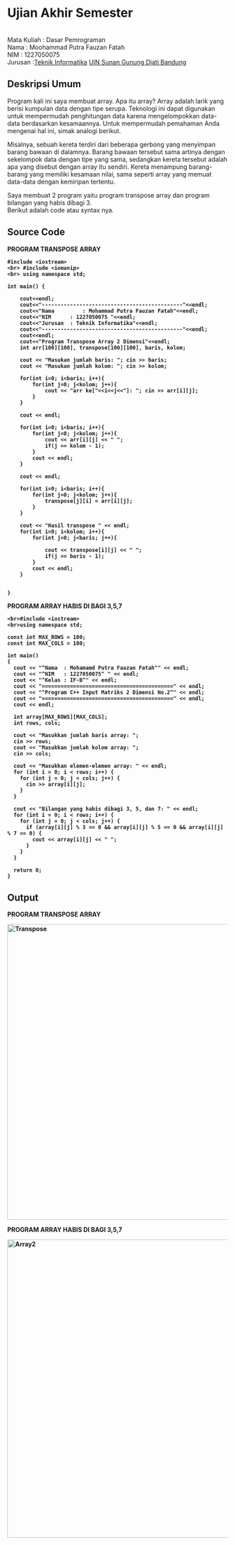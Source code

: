 # Ujian Akhir Semester 
<br>Mata Kuliah     : Dasar Pemrograman
<br> Nama           : Moohammad Putra Fauzan Fatah
<br>NIM		          :	1227050075
<br>Jurusan		      :[Teknik Informatika](http://if.uinsgd.ac.id/) [UIN Sunan Gunung Djati Bandung](https://uinsgd.ac.id/) 

## Deskripsi Umum
   Program kali ini saya membuat array. Apa itu array? Array adalah larik yang berisi kumpulan data dengan tipe serupa. Teknologi ini dapat digunakan untuk mempermudah penghitungan data karena mengelompokkan data-data berdasarkan kesamaannya. Untuk mempermudah pemahaman Anda mengenai hal ini, simak analogi berikut.

Misalnya, sebuah kereta terdiri dari beberapa gerbong yang menyimpan barang bawaan di dalamnya. Barang bawaan tersebut sama artinya dengan sekelompok data dengan tipe yang sama, sedangkan kereta tersebut adalah apa yang disebut dengan array itu sendiri. Kereta menampung barang-barang yang memiliki kesamaan nilai, sama seperti array yang memuat data-data dengan kemiripan tertentu.

Saya membuat 2 program yaitu program transpose array dan program bilangan yang habis dibagi 3.
<br> Berikut adalah code atau syntax nya.
## Source Code

<b>PROGRAM TRANSPOSE ARRAY<b>

```
#include <iostream>
<br> #include <iomanip>
<br> using namespace std;

int main() {
	
	cout<<endl;
	cout<<"---------------------------------------------"<<endl;
	cout<<"Nama 		: Mohammad Putra Fauzan Fatah"<<endl;
	cout<<"NIM		: 1227050075 "<<endl;
	cout<<"Jurusan 	: Teknik Informatika"<<endl;
	cout<<"---------------------------------------------"<<endl;
	cout<<endl;
	cout<<"Program Transpose Array 2 Dimensi"<<endl;
	int arr[100][100], transpose[100][100], baris, kolom;
	
	cout << "Masukan jumlah baris: "; cin >> baris;
	cout << "Masukan jumlah kolom: "; cin >> kolom;
	
	for(int i=0; i<baris; i++){
		for(int j=0; j<kolom; j++){
			cout << "arr ke["<<i<<j<<"]: "; cin >> arr[i][j];
		}
	}
	
	cout << endl;
	
	for(int i=0; i<baris; i++){
		for(int j=0; j<kolom; j++){
			cout << arr[i][j] << " ";
			if(j == kolom - 1);
		}
		cout << endl;
	}
	
	cout << endl;
	
	for(int i=0; i<baris; i++){
		for(int j=0; j<kolom; j++){
			transpose[j][i] = arr[i][j];
		}
	}
	
	cout << "Hasil transpose " << endl;
	for(int i=0; i<kolom; i++){
		for(int j=0; j<baris; j++){
			
			cout << transpose[i][j] << " ";
			if(j == baris - 1);
		}
		cout << endl;
	}
	
	
}
```
	
<b>PROGRAM ARRAY HABIS DI BAGI 3,5,7<b>
```
<br>#include <iostream>
<br>using namespace std;

const int MAX_ROWS = 100;
const int MAX_COLS = 100;

int main()
{
  cout << "^Nama  : Mohamamd Putra Fauzan Fatah^" << endl;
  cout << "^NIM   : 1227050075^ " << endl;
  cout << "^Kelas : IF-B^" << endl;
  cout << "==========================================" << endl;
  cout << "^Program C++ Input Matriks 2 Dimensi No.2^" << endl;
  cout << "==========================================" << endl;
  cout << endl;
  
  int array[MAX_ROWS][MAX_COLS];
  int rows, cols;

  cout << "Masukkan jumlah baris array: ";
  cin >> rows;
  cout << "Masukkan jumlah kolom array: ";
  cin >> cols;

  cout << "Masukkan elemen-elemen array: " << endl;
  for (int i = 0; i < rows; i++) {
    for (int j = 0; j < cols; j++) {
      cin >> array[i][j];
    }
  }

  cout << "Bilangan yang habis dibagi 3, 5, dan 7: " << endl;
  for (int i = 0; i < rows; i++) {
    for (int j = 0; j < cols; j++) {
      if (array[i][j] % 3 == 0 && array[i][j] % 5 == 0 && array[i][j] % 7 == 0) {
        cout << array[i][j] << " ";
      }
    }
  }

  return 0;
}
```	

## Output
<b>PROGRAM TRANSPOSE ARRAY<b>
	
<img width="675" alt="Transpose" src="https://user-images.githubusercontent.com/90183052/208379003-99597e9a-cd15-445b-b856-7b4c82409e53.PNG">

<b>PROGRAM ARRAY HABIS DI BAGI 3,5,7<b>

<img width="681" alt="Array2" src="https://user-images.githubusercontent.com/90183052/208386280-ebfa1ecc-1d90-46e2-8d44-c691f96c3b4e.PNG">
